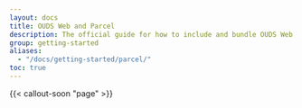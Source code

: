 ```yaml
---
layout: docs
title: OUDS Web and Parcel
description: The official guide for how to include and bundle OUDS Web's CSS and JavaScript in your project using Parcel.
group: getting-started
aliases:
  - "/docs/getting-started/parcel/"
toc: true
---
```


{{< callout-soon "page" >}}

